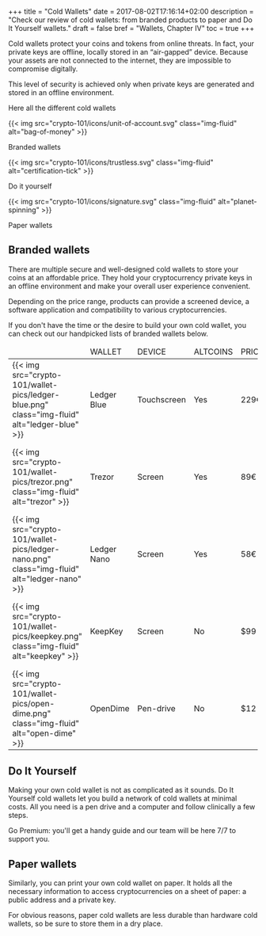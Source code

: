+++
title = "Cold Wallets"
date = 2017-08-02T17:16:14+02:00
description = "Check our review of cold wallets: from branded products to paper and Do It Yourself wallets."
draft = false
bref = "Wallets, Chapter IV"
toc = true
+++

Cold wallets protect your coins and tokens from online threats. In fact, your private keys are offline, locally stored in an “air-gapped” device. Because your assets are not connected to the internet, they are impossible to compromise digitally.

This level of security is achieved only when private keys are generated and stored in an offline environment.

Here all the different cold wallets


<div class="container">
  <div class="row text-center">
    <div class="col">
     {{< img src="crypto-101/icons/unit-of-account.svg" class="img-fluid" alt="bag-of-money" >}}
     <p class="font-weight-bold mt-2">Branded wallets</p>
    </div>
    <div class="col">
      {{< img src="crypto-101/icons/trustless.svg" class="img-fluid" alt="certification-tick" >}}
      <p class="font-weight-bold mt-2">Do it yourself</p>
    </div>
    <div class="col">
      {{< img src="crypto-101/icons/signature.svg" class="img-fluid" alt="planet-spinning" >}}
      <p class="font-weight-bold mt-2">Paper wallets</p>
    </div>
  </div>
</div>




## Branded wallets
There are multiple secure and well-designed cold wallets to store your coins at an affordable price. 
They hold your cryptocurrency private keys in an offline environment and make your overall user experience convenient.

Depending on the price range, products can provide a screened device, a software application and compatibility to various cryptocurrencies.

If you don't have the time or the desire to build your own cold wallet, you can check out our handpicked lists of branded wallets below.

<table class="table table-sm table-striped">
    <thead>
        <tr class="text-center font-weight-bold">
            <td></td>
            <td class="text-left">WALLET</td>
            <td class="text-center">DEVICE</td>
            <td class="text-center">ALTCOINS</td>
            <td class="text-center">PRICE</td>
            <td></td>
        </tr>
    </thead>
    <tbody>
        <tr>
            <td class="text-center align-middle">{{< img src="crypto-101/wallet-pics/ledger-blue.png" class="img-fluid" alt="ledger-blue" >}}</td>
            <td class="text-left align-middle">Ledger Blue</td>
            <td class="text-center align-middle">Touchscreen</td>
            <td class="text-center align-middle">Yes</td>
            <td class="text-center align-middle">229€</td>
            <td class="text-center align-middle"><a href="https://www.ledgerwallet.com/r/11b4?path=/products/ledger-blue&tracker=MY_TRACKER" target="_blank">{{< img src="crypto-101/wallet-pics/cart.svg" class="img-fluid" alt="cart" >}}</a></td>
        </tr>
        <tr>
            <td class="text-center align-middle">{{< img src="crypto-101/wallet-pics/trezor.png" class="img-fluid" alt="trezor" >}}</td>
            <td class="text-left align-middle">Trezor</td>
            <td class="text-center align-middle">Screen</td>
            <td class="text-center align-middle">Yes</td>
            <td class="text-center align-middle">89€</td>
            <td class="text-center align-middle"><a href="https://shop.trezor.io/" target="_blank">{{< img src="crypto-101/wallet-pics/cart.svg" class="img-fluid" alt="cart" >}}</a></td>
        </tr>
        <tr>
            <td class="text-center align-middle">{{< img src="crypto-101/wallet-pics/ledger-nano.png" class="img-fluid" alt="ledger-nano" >}}</td>
            <td class="text-left align-middle">Ledger Nano</td>
            <td class="text-center align-middle">Screen</td>
            <td class="text-center align-middle">Yes</td>
            <td class="text-center align-middle">58€</td>
            <td class="text-center align-middle"><a href="https://www.ledgerwallet.com/r/11b4?path=/products/ledger-nano-s&tracker=MY_TRACKER" target="_blank">{{< img src="crypto-101/wallet-pics/cart.svg" class="img-fluid" alt="cart" >}}</a></td>
        </tr>
         <tr>
            <td class="text-center align-middle">{{< img src="crypto-101/wallet-pics/keepkey.png" class="img-fluid" alt="keepkey" >}}</td>
            <td class="text-left align-middle">KeepKey</td>
            <td class="text-center align-middle">Screen</td>
            <td class="text-center align-middle">No</td>
            <td class="text-center align-middle">$99</td>
            <td class="text-center align-middle"><a href="https://www.keepkey.com/" target="_blank">{{< img src="crypto-101/wallet-pics/cart.svg" class="img-fluid" alt="cart" >}}</a></td>
        </tr>
        <tr>
            <td class="text-center align-middle">{{< img src="crypto-101/wallet-pics/open-dime.png" class="img-fluid" alt="open-dime" >}}</td>
            <td class="text-left align-middle">OpenDime</td>
            <td class="text-center align-middle">Pen-drive</td>
            <td class="text-center align-middle">No</td>
            <td class="text-center align-middle">$12</td>
            <td class="text-center align-middle"><a href="https://opendime.com" target="_blank">{{< img src="crypto-101/wallet-pics/cart.svg" class="img-fluid" alt="cart" >}}</a></td>
        </tr>
         <tr>
    </tbody>
</table>




## Do It Yourself

Making your own cold wallet is not as complicated as it sounds. Do It Yourself cold wallets let you build a network of cold wallets at minimal costs. All you need is a pen drive and a computer and follow clinically a few steps. 

Go Premium: you'll get a handy guide and our team will be here 7/7 to support you.



## Paper wallets

Similarly, you can print your own cold wallet on paper. It holds all the necessary information to access cryptocurrencies on a sheet of paper: a public address and a private key.

For obvious reasons, paper cold wallets are less durable than hardware cold wallets, so be sure to store them in a dry place.




